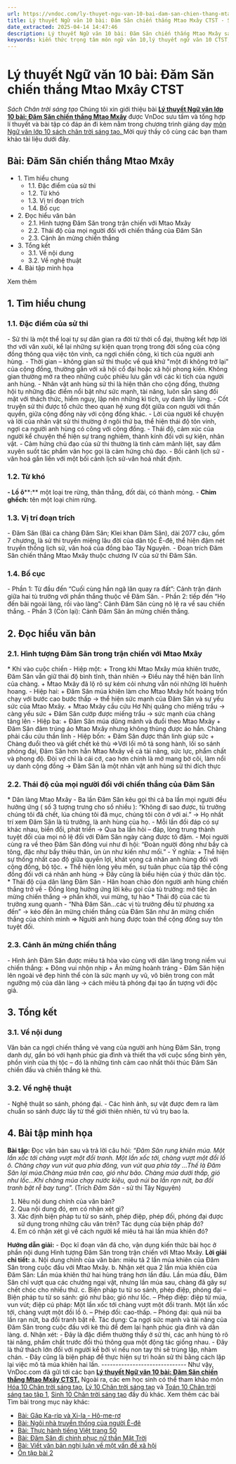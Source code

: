 ```yaml
---
url: https://vndoc.com/ly-thuyet-ngu-van-10-bai-dam-san-chien-thang-mtao-mxay-ctst-292092
title: Lý thuyết Ngữ văn 10 bài: Đăm Săn chiến thắng Mtao Mxây CTST - Sách Chân trời sáng tạo - VnDoc.com
date_extracted: 2025-04-14 14:47:46
description: Lý thuyết Ngữ văn 10 bài: Đăm Săn chiến thắng Mtao Mxây sách Chân trời sáng tạo được VnDoc sưu tầm và giới thiệu  để tham khảo chuẩn bị cho bài giảng học kì mới sắp tới đây của mình.
keywords: kiến thức trọng tâm môn ngữ văn 10,lý thuyết ngữ văn 10 CTST,ngữ văn lớp 10,ôn tập lý thuyết văn lớp 10,lý thuyết môn ngữ văn 10,lý thuyết văn 10 CTST,Lý thuyết môn ngữ văn 10 bài Đăm Săn chiến thắng Mtao Mxây,Đăm Săn chiến thắng Mtao Mxây,trắc nghiệm ngữ văn 10 CTST,văn 10 chân trời sáng tạo
---
```


# Lý thuyết Ngữ văn 10 bài: Đăm Săn chiến thắng Mtao Mxây CTST
 _Sách Chân trời sáng tạo_
Chúng tôi xin giới thiệu bài **[Lý thuyết Ngữ văn lớp 10 bài: Đăm Săn chiến thắng Mtao Mxây](<https://vndoc.com/ly-thuyet-ngu-van-10-bai-dam-san-chien-thang-mtao-mxay-ctst-292092>)** được VnDoc sưu tầm và tổng hợp lí thuyết và bài tập có đáp án đi kèm nằm trong chương trình giảng dạy [môn Ngữ văn lớp 10 sách chân trời sáng tạo. ](<https://vndoc.com/ngu-van-10-chan-troi-sang-tao-tap1>)Mời quý thầy cô cùng các bạn tham khảo tài liệu dưới đây.
## Bài: Đăm Săn chiến thắng Mtao Mxây
  * 1\. Tìm hiểu chung
    * 1.1. Đặc điểm của sử thi
    * 1.2. Từ khó
    * 1.3. Vị trí đoạn trích
    * 1.4. Bố cục
  * 2\. Đọc hiểu văn bản
    * 2.1. Hình tượng Đăm Săn trong trận chiến với Mtao Mxây
    * 2.2. Thái độ của mọi người đối với chiến thắng của Đăm Săn
    * 2.3. Cảnh ăn mừng chiến thắng
  * 3\. Tổng kết
    * 3.1. Về nội dung
    * 3.2. Về nghệ thuật
  * 4\. Bài tập minh họa

Xem thêm
## **1\. Tìm hiểu chung**
### **1.1. Đặc điểm của sử thi**
\- Sử thi là một thể loại tự sự dân gian ra đời từ thời cổ đại, thường kết hợp lời thơ với văn xuôi, kể lại những sự kiện quan trọng trong đời sống của cộng đồng thông qua việc tôn vinh, ca ngợi chiến công, kì tích của người anh hùng.
\- Thời gian – không gian sử thi thuộc về quá khứ "một đi không trở lại" của cộng đồng, thường gắn với xã hội cổ đại hoặc xã hội phong kiến. Không gian thường mở ra theo những cuộc phiêu lưu gắn với các kì tích của người anh hùng.
\- Nhân vật anh hùng sử thi là hiện thân cho cộng đồng, thường hội tụ những đặc điểm nổi bật như sức mạnh, tài năng, luôn sẵn sàng đối mặt với thách thức, hiểm nguy, lập nên những kì tích, uy danh lẫy lừng.
\- Cốt truyện sử thi được tổ chức theo quan hệ xung đột giữa con người với thần quyền, giữa cộng đồng này với cộng đồng khác.
\- Lời của người kể chuyện và lời của nhân vật sử thi thường ở ngôi thứ ba, thể hiện thái độ tôn vinh, ngợi ca người anh hùng có công với cộng đồng.
\- Thái độ, cảm xúc của người kể chuyện thể hiện sự trang nghiêm, thành kính đối với sự kiện, nhân vật.
\- Cảm hứng chủ đạo của sử thi thường là tình cảm mãnh liệt, say đắm xuyên suốt tác phẩm văn học gọi là cảm hứng chủ đạo.
\- Bối cảnh lịch sử - văn hoá gắn liền với một bối cảnh lịch sử-văn hoá nhất định.
### **1.2. Từ khó**
**\- Lồ ô****:** một loại tre rừng, thân thẳng, đốt dài, có thành mỏng.
\- **Chim ghếch:** tên một loại chim rừng.
### **1.3. Vị trí đoạn trích**
\- Đăm Săn \(Bài ca chàng Đăm Săn; Klei khan Đăm Săn\), dài 2077 câu, gồm 7 chương, là sử thi truyền miệng lâu đời của dân tộc Ê-đê, thể hiện đậm nét truyền thống lịch sử, văn hoá của đồng bào Tây Nguyên.
\- Đoạn trích Đăm Săn chiến thắng Mtao Mxây thuộc chương IV của sử thi Đăm Săn.
### **1.4. Bố cục**
\- Phần 1: Từ đầu đến “Cuối cùng hắn ngã lăn quay ra đất”: Cảnh trận đánh giữa hai tù trưởng với phần thắng thuộc về Đăm Săn.
\- Phần 2: tiếp đến “Họ đến bãi ngoài làng, rồi vào làng”: Cảnh Đăm Săn cùng nô lệ ra về sau chiến thắng.
\- Phần 3 \(Còn lại\): Cảnh Đăm Săn ăn mừng chiến thắng.
## **2\. Đọc hiểu văn bản**
### **2.1. Hình tượng Đăm Săn trong trận chiến với Mtao Mxây**
\* Khi vào cuộc chiến
\- Hiệp một:
\+ Trong khi Mtao Mxây múa khiên trước, Đăm Săn vẫn giữ thái độ bình tĩnh, thản nhiên -> Điều này thể hiện bản lĩnh của chàng.
\+ Mtao Mxây đã lộ rõ sự kém cỏi nhưng vẫn nói những lời huênh hoang.
\- Hiệp hai:
\+ Đăm Săn múa khiên làm cho Mtao Mxây hốt hoảng trốn chạy với bước cao bước thấp -> thể hiện sức mạnh của Đăm Săn và sự yếu sức của Mtao Mxây.
\+ Mtao Mxây cầu cứu Hơ Nhị quăng cho miếng trầu -> càng yếu sức
\+ Đăm Săn cướp được miếng trầu -> sức mạnh của chàng tăng lên
\- Hiệp ba:
\+ Đăm Săn múa dũng mãnh và đuổi theo Mtao Mxây
\+ Đăm Săn đâm trúng áo Mtao Mxây nhưng không thủng được áo hắn. Chàng phải cầu cứu thần linh
\- Hiệp bốn:
\+ Đăm Săn được thần linh giúp sức
\+ Chàng đuổi theo và giết chết kẻ thù
=>Với lối mô tả song hành, lối so sánh phóng đại, Đăm Săn hơn hẳn Mtao Mxây về cả tài năng, sức lực, phẩm chất và phong độ. Đòi vợ chỉ là cái cớ, cao hơn chính là mở mang bờ cõi, làm nổi uy danh cộng đồng -> Đăm Săn là một nhân vật anh hùng sử thi đích thực
### **2.2. Thái độ của mọi người đối với chiến thắng của Đăm Săn**
\* Dân làng Mtao Mxây
\- Ba lần Đăm Săn kêu gọi thì cả ba lần mọi người đều hưởng ứng \( số 3 tượng trưng cho số nhiều \): “Không đi sao được, tù trưởng chúng tôi đã chết, lúa chúng tôi đã mục, chúng tôi còn ở với ai.”
-> Họ nhất trí xem Đăm Săn là tù trưởng, là anh hùng của họ.
\- Mỗi lần đối đáp có sự khác nhau, biến đổi, phát triển
-> Qua ba lần hỏi – đáp, lòng trung thành tuyệt đối của mọi nô lệ đối với Đăm Săn ngày càng được tô đậm.
\- Mọi người cùng ra về theo Đăm Săn đông vui như đi hội: “Đoàn người đông như bầy cà tông, đặc như bầy thiêu thân, ùn ùn như kiến như mối.”
\- Ý nghĩa:
\+ Thể hiện sự thống nhất cao độ giữa quyền lợi, khát vọng cá nhân anh hùng đối với cộng đồng, bộ tộc.
\+ Thể hiện lòng yêu mến, sự tuân phục của tập thể cộng đồng đối với cá nhân anh hùng -> Đây cũng là biểu hiện của ý thức dân tộc.
\* Thái độ của dân làng Đăm Săn
\- Hân hoan chào đón người anh hùng chiến thắng trở về
\- Đồng lòng hưởng ứng lời kêu gọi của tù trưởng: mở tiệc ăn mừng chiến thắng -> phấn khởi, vui mừng, tự hào
\* Thái độ của các tù trưởng xung quanh
\- “Nhà Đăm Săn...các vị tù trưởng đều từ phương xa đến” -> kéo đến ăn mừng chiến thắng của Đăm Săn như ăn mừng chiến thắng của chính mình
=> Người anh hùng được toàn thể cộng đồng suy tôn tuyệt đối.
### **2.3. Cảnh ăn mừng chiến thắng**
\- Hình ảnh Đăm Săn được miêu tả hòa vào cùng với dân làng trong niềm vui chiến thắng:
\+ Đông vui nhộn nhịp
\+ Ăn mừng hoành tráng
\- Đăm Săn hiện lên ngoài vẻ đẹp hình thể còn là sức mạnh uy vũ, vô biên trong con mắt ngưỡng mộ của dân làng -> cách miêu tả phóng đại tạo ấn tượng với độc giả.
## **3\. Tổng kết**
### **3.1. Về nội dung**
Văn bản ca ngợi chiến thắng vẻ vang của người anh hùng Đăm Săn, trọng danh dự, gắn bó với hạnh phúc gia đình và thiết tha với cuộc sống bình yên, phồn vinh của thị tộc – đó là những tình cảm cao nhất thôi thúc Đăm Săn chiến đấu và chiến thắng kẻ thù.
### **3.2. Về nghệ thuật**
\- Nghệ thuật so sánh, phóng đại.
\- Các hình ảnh, sự vật được đem ra làm chuẩn so sánh được lấy từ thế giới thiên nhiên, từ vũ trụ bao la.
## **4\. Bài tập minh họa**
**Bài tập:**
Đọc văn bản sau và trả lời câu hỏi:
_“Đăm Săn rung khiên múa. Một lần xốc tới chàng vượt một đồi tranh. Một lần xốc tới, chàng vượt một đồi lồ ô. Chàng chạy vun vút qua phía đông, vun vút qua phía tây ...Thế là Đăm Săn lại múa.Chàng múa trên cao, gió như bão. Chàng múa dưới thấp, gió như lốc...Khi chàng múa chạy nước kiệu, quả núi ba lần rạn nứt, ba đồi tranh bật rễ bay tung”._
\(Trích _Đăm Săn_ \- sử thi Tây Nguyên\)
  1. Nêu nội dung chính của văn bản?
  2. Qua nội dung đó, em có nhận xét gì?
  3. Xác định biện pháp tu từ so sánh, phép điệp, phép đối, phóng đại được sử dụng trong những câu văn trên? Tác dụng của biện pháp đó?
  4. Em có nhận xét gì về cách người kể miêu tả hai lần múa khiên đó?

**Hướng dẫn giải:**
\- Đọc kĩ đoạn văn đã cho, vận dụng kiến thức bài học ở phần nội dung Hình tượng Đăm Săn trong trận chiến với Mtao Mxây.
**Lời giải chi tiết:**
a. Nội dung chính của văn bản: miêu tả 2 lần múa khiên của Đăm Săn trong cuộc đấu với Mtao Mxây.
b. Nhận xét qua 2 lần múa khiên của Đăm Săn: Lần múa khiên thứ hai hùng tráng hơn lần đầu. Lần múa đầu, Đăm Săn chỉ vượt qua các chướng ngại vật, nhưng lần múa sau, chàng đã gây sự chết chóc cho nhiều thứ.
c. Biện pháp tu từ so sánh, phép điệp, phóng đại
– Biện pháp tu từ so sánh: gió như bão; gió như lốc.
– Phép điệp: điệp từ múa, vun vút; điệp cú pháp: Một lần xốc tới chàng vượt một đồi tranh. Một lần xốc tới, chàng vượt một đồi lồ ô.
– Phép đối: cao-thấp.
– Phóng đại: quả núi ba lần rạn nứt, ba đồi tranh bật rễ.
Tác dụng: Ca ngợi sức mạnh và tài năng của Đăm Săn trong cuộc đấu với kẻ thù để đem lại hạnh phúc gia đình và dân làng.
d. Nhận xét:
\- Đây là đặc điểm thường thấy ở sử thi, các anh hùng tỏ rõ tài năng, phẩm chất trước đối thủ thông qua một động tác giống nhau.
\- Đây là thử thách lớn đối với người kể bởi vì nếu non tay thì sẽ trùng lặp, nhàm chán.
\- Đây cũng là biện pháp để thực hiện sự trì hoãn sử thi bằng cách lặp lại việc mô tả múa khiên hai lần.
_\------------------------------_
Như vậy, VnDoc.com đã gửi tới các bạn **[Lý thuyết Ngữ văn 10 bài: Đăm Săn chiến thắng Mtao Mxây CTST.](<https://vndoc.com/ly-thuyet-ngu-van-10-bai-dam-san-chien-thang-mtao-mxay-ctst-292092>)** Ngoài ra, các em học sinh có thể tham khảo môn [Hóa 10 Chân trời sáng tạo](<https://vndoc.com/hoa-10-chan-troi-sang-tao>), [Lý 10 Chân trời sáng tạo](<https://vndoc.com/vat-ly-10-chan-troi-sang-tao>) và [Toán 10 Chân trời sáng tạo tập 1](<https://vndoc.com/toan-10-chan-troi-sang-tao-tap1>), [Sinh 10 Chân trời sáng tạo](<https://vndoc.com/sinh-hoc-10-chan-troi-sang-tao>) đầy đủ khác.
Xem thêm các bài Tìm bài trong mục này khác:
  * [Bài: Gặp Ka-ríp và Xi-la - Hô-me-rơ](</ly-thuyet-ngu-van-10-bai-gap-ka-rip-va-xi-la-ho-me-ro-ctst-292096>)
  * [Bài: Ngôi nhà truyền thống của người Ê-đê](</ly-thuyet-ngu-van-10-bai-ngoi-nha-truyen-thong-cua-nguoi-e-de-ctst-292099>)
  * [Bài: Thực hành tiếng Việt trang 50](</ly-thuyet-ngu-van-10-bai-thuc-hanh-tieng-viet-trang-50-ctst-292103>)
  * [Bài: Đăm Săn đi chinh phục nữ thần Mặt Trời](</ly-thuyet-ngu-van-10-bai-dam-san-di-chinh-phuc-nu-than-mat-troi-ctst-292094>)
  * [Bài: Viết văn bản nghị luận về một vấn đề xã hội](</ly-thuyet-ngu-van-10-bai-viet-van-ban-nghi-luan-ve-mot-van-de-xa-hoi-ctst-292105>)
  * [Ôn tập bài 2](</ly-thuyet-ngu-van-10-bai-on-tap-bai-2-ctst-292598>)

